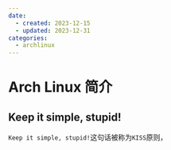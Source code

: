 ```yaml
---
date: 
  - created: 2023-12-15
  - updated: 2023-12-31
categories:
  - archlinux
---
```

# Arch Linux 简介

## Keep it simple, stupid!

`Keep it simple, stupid!`这句话被称为`KISS`原则，
